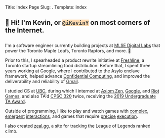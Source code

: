 Title: Index Page
Slug: .
Template: index

<h2 style="padding-bottom: 10px">👋 Hi! I'm Kevin, or <code style="background: rgba(255,217,174,1); color: #444;">@iKevinY</code> on most corners of the Internet.</h2>

I'm a software engineer currently building projects at [MLSE Digital Labs](https://www.mlsedigital.com/) that power the Toronto Maple Leafs, Toronto Raptors, and more. 🍁

Prior to this, I spearheaded a product rewrite initiative at [Freshline](https://freshline.io), a Toronto startup streamlining food distribution. Before that, I spent three years working at Google, where I contributed to the [Asylo](https://asylo.dev) enclave framework, helped advance [Confidential Computing](https://cloud.google.com/confidential-computing), and improved the deliverability and reliability of [Gmail](https://en.wikipedia.org/wiki/Gmail).

I studied CS at [UBC](https://www.ubc.ca/), during which I interned at [Axiom Zen](https://www.axiomzen.com/), [Google](https://www.google.com/), and [Riot Games](https://www.riotgames.com/), and also TA'd [CPSC 320](https://courses.students.ubc.ca/cs/courseschedule?pname=subjarea&tname=subj-course&dept=CPSC&course=320) twice, receiving the [2019 Undergraduate TA Award](https://www.cs.ubc.ca/award/2020/06/undergraduate-ta-awards-2019).

Outside of programming, I like to play and watch games with [complex](https://magic.wizards.com/), [emergent](https://www.leagueoflegends.com/) [interactions](https://teamfighttactics.leagueoflegends.com/), and games that require [precise](https://www.celestegame.com/) [execution](https://en.wikipedia.org/wiki/Super_Smash_Bros._Melee).

I also created [zeal.gg](https://zeal.gg/), a site for tracking the League of Legends ranked climb.
